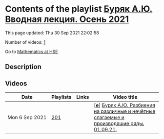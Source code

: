 # Contents of the playlist [Буряк А.Ю. Вводная лекция. Осень 2021](https://www.youtube.com/playlist?list=PLq3E5oubNNoDvlg_5sBrgr34WFWOZAQ2u)

This page updated: Thu 30 Sep 2021 22:02:58

Number of videos: [1](#videos)

Go to [Mathematics at HSE](../README.md)

## Description



## Videos

|Date|Playlists|Links|Video title|
|---|---|---|---|
| Mon&nbsp;6&nbsp;Sep&nbsp;2021 | [201](../playlists/201 "Буряк А.Ю. Вводная лекция. Осень 2021") |  | [[**e**](https://studio.youtube.com/video/K6z52nDD89A/edit "Edit")] [Буряк А.Ю. Разбиения на различные и нечётные слагаемые и производящие ряды. 01.09.21.](https://www.youtube.com/watch?v=K6z52nDD89A&list=PLq3E5oubNNoDvlg_5sBrgr34WFWOZAQ2u "Вводная лекция для первокурсников") |
